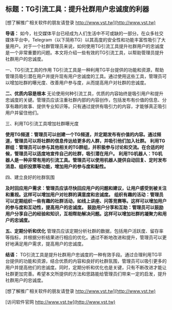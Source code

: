 ## **标题：TG引流工具：提升社群用户忠诚度的利器**

[想了解推广相关软件的朋友请登录 http://www.vst.tw](http://www.vst.tw)

**导语：**
如今，社交媒体平台已经成为人们生活中不可或缺的一部分。在众多社交媒体平台中，Telegram（以下简称TG）以其高度的安全性和功能丰富性吸引了大量用户。对于一个社群管理员来说，如何使用TG引流工具提升社群用户的忠诚度是一个非常重要的问题。本文将介绍一些有效的TG引流工具，以帮助管理员提升社群用户的忠诚度。

一、TG引流工具的作用
TG引流工具是一种利用TG平台提供的功能和资源，帮助管理员吸引潜在用户并提升现有用户忠诚度的工具。通过使用这些工具，管理员可以增加社群的曝光度、改善用户参与度，从而提高用户对社群的忠诚度。

**二、优质内容是根本**
无论使用何种引流工具，优质的内容始终是吸引用户和提升忠诚度的关键。管理员应该注重社群内部的内容创作，包括发布有价值的信息、分享有趣的故事、提供专业知识等。只有通过提供有吸引力的内容，才能够真正吸引用户并留住他们。

三、利用TG引流工具增加社群曝光度

**使用TG频道：管理员可以创建一个TG频道，并定期发布有价值的内容。通过频道，管理员可以将社群的信息传达给更多的人群，并吸引他们加入社群。**
**利用TG群组：管理员可以参与其他相关的TG群组，并积极参与讨论和交流。在合适的时候，管理员可以适度地宣传自己的社群，吸引潜在用户。**
**利用TG机器人：TG机器人是一种非常有用的引流工具。管理员可以使用机器人提供自动回复、定时发布消息、组织投票等功能，增加用户的参与度和黏性。**

四、建立良好的社群氛围

**及时回应用户需求：管理员应该尽快回应用户的问题和建议，让用户感受到被关注和重视。这样可以增加用户对社群的满意度和忠诚度。**
**组织有趣的活动：管理员可以定期组织一些有趣的社群活动，如线上讲座、问答竞赛等。这样可以增加用户的参与度和互动性，提高用户的忠诚度。**
**鼓励用户分享和互助：管理员可以鼓励用户分享自己的经验和知识，互相帮助解决问题。这样可以增加社群的凝聚力和用户的忠诚度。**

**五、定期分析和优化**
管理员应该定期分析社群的数据，包括用户活跃度、留存率等指标，并根据分析结果进行相应的优化。通过不断地改进和提升，管理员可以更好地满足用户需求，提高用户的忠诚度。

**结语：**
TG引流工具是提升社群用户忠诚度的一种有效手段。通过合理利用TG平台提供的功能和资源，结合优质的内容和良好的社群氛围，管理员可以吸引更多的用户并提高他们的忠诚度。同时，定期分析和优化也是关键，只有不断改进才能让社群更加完善。希望本文所提供的方法和思路能给管理员们带来一定的启发，提升社群用户的忠诚度。

[想了解推广相关软件的朋友请登录 http://www.vst.tw](http://www.vst.tw)


[访问软件官网 http://www.vst.tw](http://www.vst.tw)
